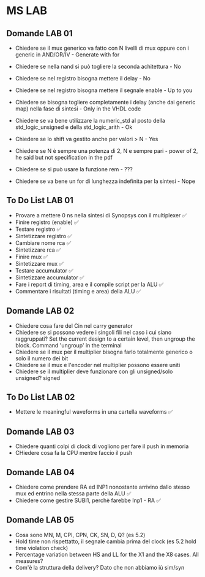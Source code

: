 # MS LAB


## Domande LAB 01
 - Chiedere se il mux generico va fatto con N livelli di mux oppure con i generic in AND/OR/IV - Generate with for
 - Chiedere se nella nand si può togliere la seconda achitettura - No
 
 - Chiedere se nel registro bisogna mettere il delay - No
 - Chiedere se nel registro bisogna mettere il segnale enable - Up to you
 
 - Chiedere se bisogna togliere completamente i delay (anche dai generic map) nella fase di sintesi - Only in the VHDL code
 - Chiedere se va bene utilizzare la numeric_std al posto della std_logic_unsigned e della std_logic_arith - Ok
 - Chiedere se lo shift va gestito anche per valori > N - Yes
 - Chiedere se N è sempre una potenza di 2, N e sempre pari - power of 2, he said but not specification in the pdf
 - Chiedere se si può usare la funzione rem - ???
 - Chiedere se va bene un for di lunghezza indefinita per la sintesi - Nope

## To Do List LAB 01
 - Provare a mettere 0 ns nella sintesi di Synopsys con il multiplexer :white_check_mark:
 - Finire registro (enable) :white_check_mark:
 - Testare registro :white_check_mark:
 - Sintetizzare registro :white_check_mark:
 - Cambiare nome rca :white_check_mark:
 - Sintetizzare rca :white_check_mark:
 - Finire mux :white_check_mark:
 - Sintetizzare mux :white_check_mark:
 - Testare accumulator :white_check_mark:
 - Sintetizzare accumulator :white_check_mark: 
 - Fare i report di timing, area e il compile script per la ALU :white_check_mark: 
 - Commentare i risultati (timing e area) della ALU :white_check_mark: 


## Domande LAB 02
- Chiedere cosa fare del Cin nel carry generator
- Chiedere se si possono vedere i singoli fili nel caso i cui siano raggruppati? Set the current design to a certain level, then ungroup the block. Command 'ungroup' in the terminal
- Chiedere se il mux per il multiplier bisogna farlo totalmente generico o solo il numero dei bit
- Chiedere se il mux e l'encoder nel multiplier possono essere uniti
- Chiedere se il multiplier deve funzionare con gli unsigned/solo unsigned? signed


## To Do List LAB 02
- Mettere le meaningful waveforms in una cartella waveforms :white_check_mark: 


## Domande LAB 03
- Chiedere quanti colpi di clock di vogliono per fare il push in memoria
- CHiedere cosa fa la CPU mentre faccio il push

## Domande LAB 04

- Chiedere come prendere RA ed INP1 nonostante arrivino dallo stesso mux ed entrino nella stessa parte della ALU :white_check_mark:
- Chiedere come gestire SUBI1, perchè farebbe Inp1 - RA :white_check_mark:


## Domande LAB 05
- Cosa sono MN, M, CPI, CPN, CK, SN, D, Q? (es 5.2)
- Hold time non rispettatto, il segnale cambia prima del clock (es 5.2 hold time violation check)
- Percentage variation between HS and LL for the X1 and the X8 cases. All measures?
- Com'è la struttura della delivery? Dato che non abbiamo iù sim/syn
